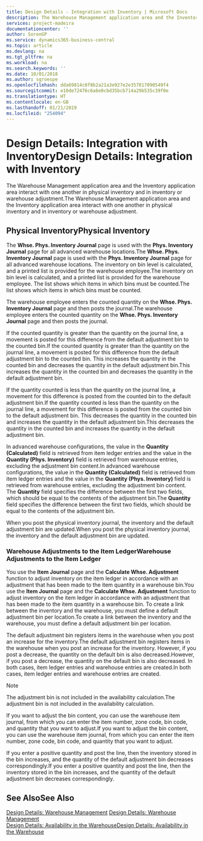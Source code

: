 ```yaml
---
title: Design Details - Integration with Inventory | Microsoft Docs
description: The Warehouse Management application area and the Inventory application area interact with one another in physical inventory and in inventory or warehouse adjustment.
services: project-madeira
documentationcenter: ''
author: SorenGP
ms.service: dynamics365-business-central
ms.topic: article
ms.devlang: na
ms.tgt_pltfrm: na
ms.workload: na
ms.search.keywords: ''
ms.date: 10/01/2018
ms.author: sgroespe
ms.openlocfilehash: dda69814c0f8b2a21a3e927e2e357817090549f4
ms.sourcegitcommit: e10de72476c6a6e0cbd35bcb714a29b535c39f0e
ms.translationtype: HT
ms.contentlocale: en-GB
ms.lasthandoff: 01/21/2019
ms.locfileid: "254094"
---
```

# <a name="design-details-integration-with-inventory"></a><span data-ttu-id="675e7-103">Design Details: Integration with Inventory</span><span class="sxs-lookup"><span data-stu-id="675e7-103">Design Details: Integration with Inventory</span></span>
<span data-ttu-id="675e7-104">The Warehouse Management application area and the Inventory application area interact with one another in physical inventory and in inventory or warehouse adjustment.</span><span class="sxs-lookup"><span data-stu-id="675e7-104">The Warehouse Management application area and the Inventory application area interact with one another in physical inventory and in inventory or warehouse adjustment.</span></span>  
  
## <a name="physical-inventory"></a><span data-ttu-id="675e7-105">Physical Inventory</span><span class="sxs-lookup"><span data-stu-id="675e7-105">Physical Inventory</span></span>  
 <span data-ttu-id="675e7-106">The **Whse. Phys. Inventory Journal** page is used with the **Phys. Inventory Journal** page for all advanced warehouse locations.</span><span class="sxs-lookup"><span data-stu-id="675e7-106">The **Whse. Phys. Inventory Journal** page is used with the **Phys. Inventory Journal** page for all advanced warehouse locations.</span></span> <span data-ttu-id="675e7-107">The inventory on bin level is calculated, and a printed list is provided for the warehouse employee.</span><span class="sxs-lookup"><span data-stu-id="675e7-107">The inventory on bin level is calculated, and a printed list is provided for the warehouse employee.</span></span> <span data-ttu-id="675e7-108">The list shows which items in which bins must be counted.</span><span class="sxs-lookup"><span data-stu-id="675e7-108">The list shows which items in which bins must be counted.</span></span>  
  
 <span data-ttu-id="675e7-109">The warehouse employee enters the counted quantity on the **Whse. Phys. Inventory Journal** page and then posts the journal.</span><span class="sxs-lookup"><span data-stu-id="675e7-109">The warehouse employee enters the counted quantity on the **Whse. Phys. Inventory Journal** page and then posts the journal.</span></span>  
  
 <span data-ttu-id="675e7-110">If the counted quantity is greater than the quantity on the journal line, a movement is posted for this difference from the default adjustment bin to the counted bin.</span><span class="sxs-lookup"><span data-stu-id="675e7-110">If the counted quantity is greater than the quantity on the journal line, a movement is posted for this difference from the default adjustment bin to the counted bin.</span></span> <span data-ttu-id="675e7-111">This increases the quantity in the counted bin and decreases the quantity in the default adjustment bin.</span><span class="sxs-lookup"><span data-stu-id="675e7-111">This increases the quantity in the counted bin and decreases the quantity in the default adjustment bin.</span></span>  
  
 <span data-ttu-id="675e7-112">If the quantity counted is less than the quantity on the journal line, a movement for this difference is posted from the counted bin to the default adjustment bin.</span><span class="sxs-lookup"><span data-stu-id="675e7-112">If the quantity counted is less than the quantity on the journal line, a movement for this difference is posted from the counted bin to the default adjustment bin.</span></span> <span data-ttu-id="675e7-113">This decreases the quantity in the counted bin and increases the quantity in the default adjustment bin.</span><span class="sxs-lookup"><span data-stu-id="675e7-113">This decreases the quantity in the counted bin and increases the quantity in the default adjustment bin.</span></span>  
  
 <span data-ttu-id="675e7-114">In advanced warehouse configurations, the value in the **Quantity (Calculated)** field is retrieved from item ledger entries and the value in the **Quantity (Phys. Inventory)** field is retrieved from warehouse entries, excluding the adjustment bin content.</span><span class="sxs-lookup"><span data-stu-id="675e7-114">In advanced warehouse configurations, the value in the **Quantity (Calculated)** field is retrieved from item ledger entries and the value in the **Quantity (Phys. Inventory)** field is retrieved from warehouse entries, excluding the adjustment bin content.</span></span> <span data-ttu-id="675e7-115">The **Quantity** field specifies the difference between the first two fields, which should be equal to the contents of the adjustment bin.</span><span class="sxs-lookup"><span data-stu-id="675e7-115">The **Quantity** field specifies the difference between the first two fields, which should be equal to the contents of the adjustment bin.</span></span>  
  
 <span data-ttu-id="675e7-116">When you post the physical inventory journal, the inventory and the default adjustment bin are updated.</span><span class="sxs-lookup"><span data-stu-id="675e7-116">When you post the physical inventory journal, the inventory and the default adjustment bin are updated.</span></span>  
  
### <a name="warehouse-adjustments-to-the-item-ledger"></a><span data-ttu-id="675e7-117">Warehouse Adjustments to the Item Ledger</span><span class="sxs-lookup"><span data-stu-id="675e7-117">Warehouse Adjustments to the Item Ledger</span></span>  
 <span data-ttu-id="675e7-118">You use the **Item Journal** page and the **Calculate Whse. Adjustment** function to adjust inventory on the item ledger in accordance with an adjustment that has been made to the item quantity in a warehouse bin.</span><span class="sxs-lookup"><span data-stu-id="675e7-118">You use the **Item Journal** page and the **Calculate Whse. Adjustment** function to adjust inventory on the item ledger in accordance with an adjustment that has been made to the item quantity in a warehouse bin.</span></span> <span data-ttu-id="675e7-119">To create a link between the inventory and the warehouse, you must define a default adjustment bin per location.</span><span class="sxs-lookup"><span data-stu-id="675e7-119">To create a link between the inventory and the warehouse, you must define a default adjustment bin per location.</span></span>  
  
 <span data-ttu-id="675e7-120">The default adjustment bin registers items in the warehouse when you post an increase for the inventory.</span><span class="sxs-lookup"><span data-stu-id="675e7-120">The default adjustment bin registers items in the warehouse when you post an increase for the inventory.</span></span> <span data-ttu-id="675e7-121">However, if you post a decrease, the quantity on the default bin is also decreased.</span><span class="sxs-lookup"><span data-stu-id="675e7-121">However, if you post a decrease, the quantity on the default bin is also decreased.</span></span> <span data-ttu-id="675e7-122">In both cases, item ledger entries and warehouse entries are created.</span><span class="sxs-lookup"><span data-stu-id="675e7-122">In both cases, item ledger entries and warehouse entries are created.</span></span>  
  
> [!NOTE]  
>  <span data-ttu-id="675e7-123">The adjustment bin is not included in the availability calculation.</span><span class="sxs-lookup"><span data-stu-id="675e7-123">The adjustment bin is not included in the availability calculation.</span></span>  
  
 <span data-ttu-id="675e7-124">If you want to adjust the bin content, you can use the warehouse item journal, from which you can enter the item number, zone code, bin code, and quantity that you want to adjust.</span><span class="sxs-lookup"><span data-stu-id="675e7-124">If you want to adjust the bin content, you can use the warehouse item journal, from which you can enter the item number, zone code, bin code, and quantity that you want to adjust.</span></span>  
  
 <span data-ttu-id="675e7-125">If you enter a positive quantity and post the line, then the inventory stored in the bin increases, and the quantity of the default adjustment bin decreases correspondingly.</span><span class="sxs-lookup"><span data-stu-id="675e7-125">If you enter a positive quantity and post the line, then the inventory stored in the bin increases, and the quantity of the default adjustment bin decreases correspondingly.</span></span>  
  
## <a name="see-also"></a><span data-ttu-id="675e7-126">See Also</span><span class="sxs-lookup"><span data-stu-id="675e7-126">See Also</span></span>  
 <span data-ttu-id="675e7-127">[Design Details: Warehouse Management](design-details-warehouse-management.md) </span><span class="sxs-lookup"><span data-stu-id="675e7-127">[Design Details: Warehouse Management](design-details-warehouse-management.md) </span></span>  
 [<span data-ttu-id="675e7-128">Design Details: Availability in the Warehouse</span><span class="sxs-lookup"><span data-stu-id="675e7-128">Design Details: Availability in the Warehouse</span></span>](design-details-availability-in-the-warehouse.md)